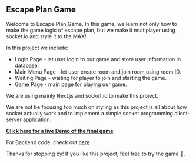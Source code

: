 ## Escape Plan Game

Welcome to Escape Plan Game. In this game, we learn not only how to make the game logic of escape plan, but we make it multiplayer using socket.io and style it to the MAX!

In this project we include:

- Login Page - let user login to our game and store user information in database.
- Main Menu Page - let user create room and join room using room ID.
- Waiting Page - waiting for player to join and starting the game.
- Game Page - main page for playing our game.

We are using mainly Next.js and socket.io to make this project.

We are not be focusing too much on styling as this project is all about how socket actually work and to implement a simple socket programming client-server application.

[**Click here for a live Demo of the final game**](https://escape-plan.vercel.app/)

For Backend code, check out [here](https://github.com/Jackietanakit/escape-plan-client)

Thanks for stopping by! If you like this project, feel free to try the game 🤗.
